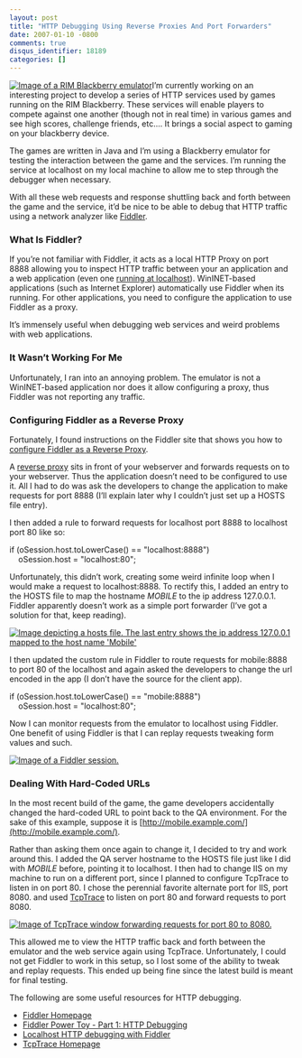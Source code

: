 ```yaml
---
layout: post
title: "HTTP Debugging Using Reverse Proxies And Port Forwarders"
date: 2007-01-10 -0800
comments: true
disqus_identifier: 18189
categories: []
---
```

[![Image of a RIM Blackberry
emulator](http://haacked.com/images/haacked_com/WindowsLiveWriter/UsingFiddlerAsAReverseProxy_D572/Blackberryemulator_thumb3.png)](http://haacked.com/images/haacked_com/WindowsLiveWriter/UsingFiddlerAsAReverseProxy_D572/Blackberryemulator5.png)I’m
currently working on an interesting project to develop a series of HTTP
services used by games running on the RIM Blackberry. These services
will enable players to compete against one another (though not in real
time) in various games and see high scores, challenge friends, etc....
It brings a social aspect to gaming on your blackberry device.

The games are written in Java and I’m using a Blackberry emulator for
testing the interaction between the game and the services. I’m running
the service at localhost on my local machine to allow me to step through
the debugger when necessary.

With all these web requests and response shuttling back and forth
between the game and the service, it’d be nice to be able to debug that
HTTP traffic using a network analyzer
like [Fiddler](http://www.fiddlertool.com/ "Fiddler Homepage").

### What Is Fiddler?

If you’re not familiar with Fiddler, it acts as a local HTTP Proxy on
port 8888 allowing you to inspect HTTP traffic between your an
application and a web application (even one [running at
localhost](http://www.codinghorror.com/blog/archives/000590.html "Localhost Http Debugging")).
WinINET-based applications (such as Internet Explorer) automatically use
Fiddler when its running. For other applications, you need to configure
the application to use Fiddler as a proxy.

It’s immensely useful when debugging web services and weird problems
with web applications.

### It Wasn’t Working For Me

Unfortunately, I ran into an annoying problem. The emulator is not a
WinINET-based application nor does it allow configuring a proxy, thus
Fiddler was not reporting any traffic.

### Configuring Fiddler as a Reverse Proxy

Fortunately, I found instructions on the Fiddler site that shows you how
to [configure Fiddler as a Reverse
Proxy](http://www.fiddlertool.com/Fiddler/help/reverseproxy.asp "Using Fiddler as a Reverse Proxy").

A [reverse
proxy](http://en.wikipedia.org/wiki/Reverse_proxy "Reverse Proxy on Wikipedia")
sits in front of your webserver and forwards requests on to your
webserver. Thus the application doesn’t need to be configured to use it.
All I had to do was ask the developers to change the application to make
requests for port 8888 (I’ll explain later why I couldn’t just set up a
HOSTS file entry).

I then added a rule to forward requests for localhost port 8888 to
localhost port 80 like so:

if (oSession.host.toLowerCase() == "localhost:8888") \
    oSession.host = "localhost:80";

Unfortunately, this didn’t work, creating some weird infinite loop when
I would make a request to localhost:8888. To rectify this, I added an
entry to the HOSTS file to map the hostname *MOBILE* to the ip address
127.0.0.1. Fiddler apparently doesn’t work as a simple port forwarder
(I’ve got a solution for that, keep reading).

[![Image depicting a hosts file. The last entry shows the ip address
127.0.0.1 mapped to the host name
'Mobile'](http://haacked.com/images/haacked_com/WindowsLiveWriter/UsingFiddlerAsAReverseProxy_D572/hostsfileinnotepad_thumb10.png)](http://haacked.com/images/haacked_com/WindowsLiveWriter/UsingFiddlerAsAReverseProxy_D572/hostsfileinnotepad16.png)

I then updated the custom rule in Fiddler to route requests for
mobile:8888 to port 80 of the localhost and again asked the developers
to change the url encoded in the app (I don’t have the source for the
client app).

if (oSession.host.toLowerCase() == "mobile:8888") \
    oSession.host = "localhost:80";

Now I can monitor requests from the emulator to localhost using Fiddler.
One benefit of using Fiddler is that I can replay requests tweaking form
values and such.

[![Image of a Fiddler
session.](http://haacked.com/images/haacked_com/WindowsLiveWriter/UsingFiddlerAsAReverseProxy_D572/fiddlerscreenshot_thumb2.png)](http://haacked.com/images/haacked_com/WindowsLiveWriter/UsingFiddlerAsAReverseProxy_D572/fiddlerscreenshot4.png)

### Dealing With Hard-Coded URLs

In the most recent build of the game, the game developers accidentally
changed the hard-coded URL to point back to the QA environment. For the
sake of this example, suppose it is
[http://mobile.example.com/](http://mobile.example.com/).

Rather than asking them once again to change it, I decided to try and
work around this. I added the QA server hostname to the HOSTS file just
like I did with *MOBILE* before, pointing it to localhost. I then had
to change IIS on my machine to run on a different port, since I planned
to configure TcpTrace to listen in on port 80. I chose the perennial
favorite alternate port for IIS, port 8080. and used
[TcpTrace](http://www.pocketsoap.com/tcptrace/ "TcpTrace") to listen on
port 80 and forward requests to port 8080.

[![Image of TcpTrace window forwarding requests for port 80 to
8080.](http://haacked.com/images/haacked_com/WindowsLiveWriter/UsingFiddlerAsAReverseProxy_D572/TcpTracePortForwarding_thumb2.png)](http://haacked.com/images/haacked_com/WindowsLiveWriter/UsingFiddlerAsAReverseProxy_D572/TcpTracePortForwarding4.png)

This allowed me to view the HTTP traffic back and forth between the
emulator and the web service again using TcpTrace. Unfortunately, I
could not get Fiddler to work in this setup, so I lost some of the
ability to tweak and replay requests. This ended up being fine since the
latest build is meant for final testing.

The following are some useful resources for HTTP debugging.

-   [Fiddler Homepage](http://www.fiddlertool.com/ "Fiddler Homepage")
-   [Fiddler Power Toy - Part 1: HTTP
    Debugging](http://msdn.microsoft.com/library/default.asp?url=/library/en-us/dnwebgen/html/IE_IntroFiddler.asp "Article about Fiddler on MSDN")
-   [Localhost HTTP debugging with
    Fiddler](http://www.codinghorror.com/blog/archives/000590.html "Localhost Http Debugging")
-   [TcpTrace Homepage](http://www.pocketsoap.com/tcptrace/ "TcpTrace")


